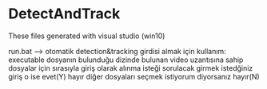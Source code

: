 # DetectAndTrack
These files generated with visual studio (win10)

run.bat --> otomatik detection&tracking girdisi almak için 
kullanım:
executable dosyanın bulunduğu dizinde bulunan video uzantısına sahip dosyalar için sırasıyla giriş olarak alınma isteği sorulacak
girmek istedğiniz giriş o ise evet(Y) hayır diğer dosyaları seçmek istiyorum diyorsanız hayır(N)
